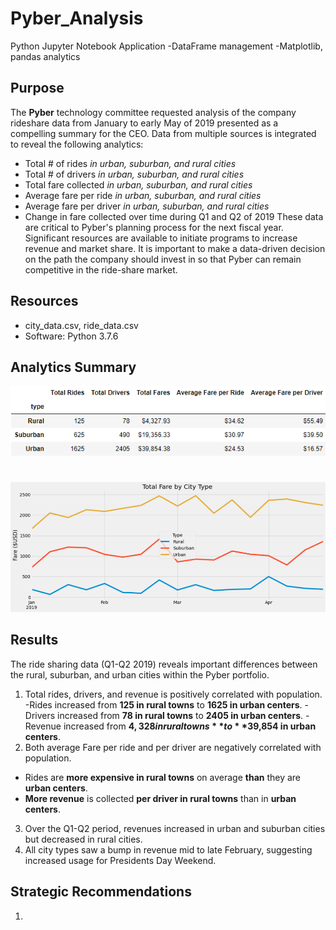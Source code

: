 # **Pyber_Analysis**
Python Jupyter Notebook Application
-DataFrame management
-Matplotlib, pandas analytics

## **Purpose** 
The **Pyber** technology committee requested analysis of the company rideshare data from January to early May of 2019 presented as a compelling summary for the CEO. Data from multiple sources is integrated to reveal the following analytics:
- Total # of rides *in urban, suburban, and rural cities*
- Total # of drivers *in urban, suburban, and rural cities*
- Total fare collected *in urban, suburban, and rural cities*
- Average fare per ride *in urban, suburban, and rural cities*
- Average fare per driver *in urban, suburban, and rural cities*
- Change in fare collected over time during Q1 and Q2 of 2019
These data are critical to Pyber's planning process for the next fiscal year. Significant resources are available to initiate programs to increase revenue and market share. It is important to make a data-driven decision on the path the company should invest in so that Pyber can remain competitive in the ride-share market. 

## Resources
- city_data.csv, ride_data.csv
- Software: Python 3.7.6

## Analytics Summary
![Pyber Q1 & Q2 Summary](https://github.com/zborglin/Pyber_Analysis/blob/main/Resources/Pyber_summary.png)
#
![Pyber Q1 & Q2 Fare Collected Over Time](https://github.com/zborglin/Pyber_Analysis/blob/main/Resources/Pyber_fare_plot.png)

## Results
The ride sharing data (Q1-Q2 2019) reveals important differences between the rural, suburban, and urban cities within the Pyber portfolio. 
1. Total rides, drivers, and revenue is positively correlated with population. 
-Rides increased from **125 in rural towns** to **1625 in urban centers**.
-Drivers increased from **78 in rural towns** to **2405 in urban centers**.
-Revenue increased from **$4,328 in rural towns** to **$39,854 in urban centers**.
2. Both average Fare per ride and per driver are negatively correlated with population.
- Rides are **more expensive in rural towns** on average **than** they are **urban centers**.
- **More revenue** is collected **per driver in rural towns** than in **urban centers**.
3. Over the Q1-Q2 period, revenues increased in urban and suburban cities but decreased in rural cities.
4. All city types saw a bump in revenue mid to late February, suggesting increased usage for Presidents Day Weekend.

## Strategic Recommendations
1. 